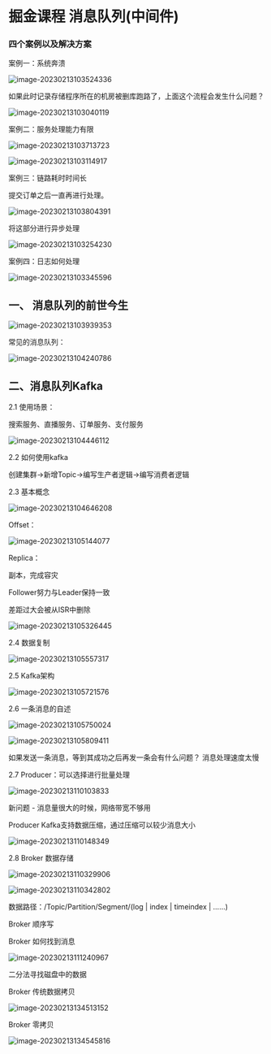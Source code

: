 # 掘金课程 消息队列(中间件)

### 四个案例以及解决方案

案例一：系统奔溃

![image-20230213103524336](.\消息队列.assets\image-20230213103524336.png)

如果此时记录存储程序所在的机房被删库跑路了，上面这个流程会发生什么问题？

![image-20230213103040119](.\消息队列.assets\image-20230213103040119.png)

案例二：服务处理能力有限

![image-20230213103713723](.\消息队列.assets\image-20230213103713723.png)



![image-20230213103114917](.\消息队列.assets\image-20230213103114917.png)

案例三：链路耗时时间长

提交订单之后一直再进行处理。

![image-20230213103804391](.\消息队列.assets\image-20230213103804391.png)

将这部分进行异步处理

![image-20230213103254230](.\消息队列.assets\image-20230213103254230.png)

案例四：日志如何处理

![image-20230213103345596](.\消息队列.assets\image-20230213103345596.png)

## 一、 消息队列的前世今生

![image-20230213103939353](.\消息队列.assets\image-20230213103939353.png)

常见的消息队列：

![image-20230213104240786](.\消息队列.assets\image-20230213104240786.png)

## 二、消息队列Kafka

2.1 使用场景：

搜索服务、直播服务、订单服务、支付服务

![image-20230213104446112](.\消息队列.assets\image-20230213104446112.png)

2.2 如何使用kafka

创建集群->新增Topic->编写生产者逻辑->编写消费者逻辑

2.3 基本概念

![image-20230213104646208](消息队列.assets\image-20230213104646208.png)

Offset：

![image-20230213105144077](消息队列.assets/image-20230213105144077.png)

Replica：

副本，完成容灾

Follower努力与Leader保持一致

差距过大会被从ISR中删除

![image-20230213105326445](消息队列.assets/image-20230213105326445.png)

2.4 数据复制

![image-20230213105557317](消息队列.assets/image-20230213105557317.png)

2.5 Kafka架构

![image-20230213105721576](消息队列.assets/image-20230213105721576.png)

2.6 一条消息的自述

![image-20230213105750024](消息队列.assets/image-20230213105750024.png)

![image-20230213105809411](消息队列.assets/image-20230213105809411.png)

如果发送一条消息，等到其成功之后再发一条会有什么问题？ 消息处理速度太慢

2.7 Producer：可以选择进行批量处理

![image-20230213110103833](消息队列.assets/image-20230213110103833.png)

新问题 - 消息量很大的时候，网络带宽不够用

Producer Kafka支持数据压缩，通过压缩可以较少消息大小

![image-20230213110148349](消息队列.assets/image-20230213110148349.png)

2.8 Broker 数据存储

![image-20230213110329906](消息队列.assets/image-20230213110329906.png)

![image-20230213110342802](消息队列.assets/image-20230213110342802.png)

数据路径：/Topic/Partition/Segment/(log | index | timeindex | ......)

Broker 顺序写

Broker  如何找到消息

![image-20230213111240967](消息队列.assets/image-20230213111240967.png)

 二分法寻找磁盘中的数据

Broker 传统数据拷贝

![image-20230213134513152](消息队列.assets/image-20230213134513152.png)

Broker 零拷贝

![image-20230213134545816](消息队列.assets/image-20230213134545816.png)